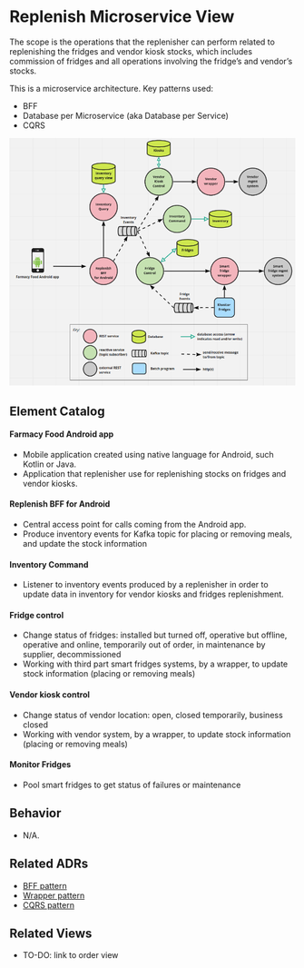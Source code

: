 # Replenish Microservice View 
The scope is the operations that the replenisher can perform related to replenishing the fridges and vendor kiosk stocks, which includes commission of fridges and all operations involving the fridge’s and vendor’s stocks. 

This is a microservice architecture. Key patterns used:
- BFF
- Database per Microservice (aka Database per Service)
- CQRS 

![Replenish runtime view](../images/replenish-runtime-view-primary.png?raw=true)

## Element Catalog 

#### Farmacy Food Android app
- Mobile application created using native language for Android, such Kotlin or Java.
- Application that replenisher use for replenishing stocks on fridges and vendor kiosks.  

#### Replenish BFF for Android
- Central access point for calls coming from the Android app.
- Produce inventory events for Kafka topic for placing or removing meals, and update the stock information

#### Inventory Command
- Listener to inventory events produced by a replenisher in order to update data in inventory  for vendor kiosks and fridges replenishment. 

#### Fridge control
- Change status of fridges: installed but turned off, operative but offline, operative and online, temporarily out of order, in maintenance by supplier, decommissioned
- Working with third part smart fridges systems, by a wrapper, to update stock information (placing or removing meals)

#### Vendor kiosk control
- Change status of vendor location: open, closed temporarily, business closed
- Working with vendor system, by a wrapper, to update stock information (placing or removing meals)

#### Monitor Fridges
- Pool smart fridges to get status of failures or maintenance

## Behavior
- N/A.
 
## Related ADRs 
- [BFF pattern](../ADRs/ADR002-bff-pattern.md)
- [Wrapper pattern](../ADRs/ADR003-wrapper-pattern.md)
- [CQRS pattern](../ADRs/ADR004-cqrs-pattern.md)

## Related Views
- TO-DO: link to order view 

